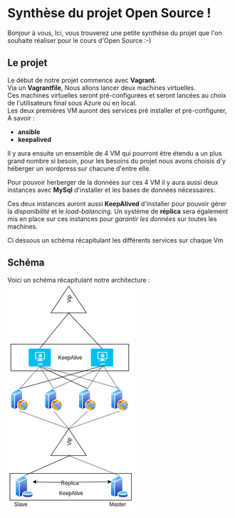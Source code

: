 # Synthèse du projet Open Source !

Bonjour à vous,
Ici, vous trouverez une petite synthèse du projet que l'on souhaite réaliser pour le cours d'Open Source :-)

## Le projet
Le début de notre projet commence avec **Vagrant**.
<br>Via un **Vagrantfile**, Nous allons lancer deux machines virtuelles. 
<br>Ces machines virtuelles seront pré-configurées et seront lancées au choix de l'utilisateurs final sous Azure ou en local.
<br>Les deux premières VM auront des services pré installer et pré-configurer, 
A savoir :

 - **ansible**
 - **keepalived**

Il y aura ensuite un ensemble de 4 VM qui pourront être étendu a un plus grand nombre si besoin, pour les besoins du projet nous avons choisis d'y héberger un wordpress sur chacune d'entre elle.

Pour pouvoir herberger de la données sur ces 4 VM il y aura aussi deux instances avec **MySql** d'installer et les bases de données nécessaires.

Ces deux instances auront aussi **KeepAlived**  d'installer pour pouvoir gérer la *disponibilité* et le *load-balancing*.
Un système de **réplica** sera également mis en place sur ces instances pour *garantir les données* sur toutes les machines.

Ci dessous un schéma récapitulant les différents services sur chaque Vm




## Schéma 
Voici un schéma récapitulant notre architecture : <br>
![img](images/Schema.png)
